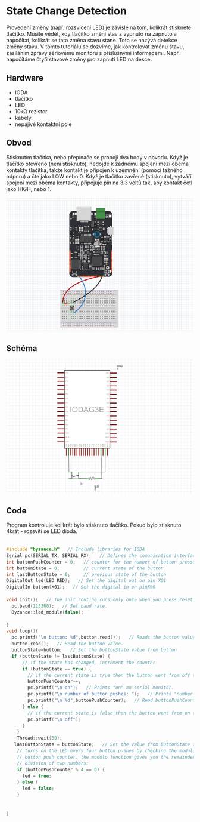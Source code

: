 # State Change Detection


Provedení změny (např. rozsvícení LED) je závislé na tom, kolikrát stisknete tlačítko. Musíte vědět, kdy tlačítko změní stav z vypnuto na zapnuto a napočítat, kolikrát se tato změna stavu stane. Toto se nazývá detekce změny stavu. V tomto tutoriálu se dozvíme, jak kontrolovat změnu stavu, zasíláním zprávy sériovému monitoru s příslušnými informacemi. Např. napočítáme čtyři stavové změny pro zapnutí LED na desce.

## Hardware 
* IODA
* tlačítko
* LED
* 10kΩ rezistor
* kabely
* nepájivé kontaktní pole

## Obvod 
Stisknutím tlačítka, nebo přepínače se propojí dva body v obvodu. Když je tlačítko otevřeno (není stisknuto), nedojde k žádnému spojení mezi oběma kontakty tlačítka, takže kontakt je připojen k uzemnění (pomocí tažného odporu) a čte jako LOW nebo 0. Když je tlačítko zavřené (stisknuto), vytváří spojení mezi oběma kontakty, připojuje pin na 3.3 voltů tak, aby kontakt četl jako HIGH, nebo 1.

![](/assets/DigitalReadSerial.png)

## Schéma

![](/assets/DigitalReadSerial_schematic.png)

## Code

Program kontroluje kolikrát bylo stisknuto tlačítko. Pokud bylo stisknuto 4krát - rozsvítí se LED dioda. 

```cpp

#include "byzance.h"   // Include libraries for IODA
Serial pc(SERIAL_TX, SERIAL_RX);   // Defines the comunication interface if the serial line , SPI, CAN is needen in the program.
int buttonPushCounter = 0;   // counter for the number of button presse
int buttonState = 0;         // current state of the button
int lastButtonState = 0;     // previous state of the button
DigitalOut led(LED_RED);   // Set the digital out on pin X01
DigitalIn button(X01);   // Set the digital in on pinX00

void init(){   // The init routine runs only once when you press reset.
  pc.baud(115200);   // Set baud rate.
  Byzance::led_module(false);

}
void loop(){
  pc.printf("\n button: %d",button.read());   // Reads the button value and prints it.
  button.read();   // Read the button value.
  buttonState=button;   // Set the buttonState value from button
  if (buttonState != lastButtonState) {
      // if the state has changed, increment the counter
      if (buttonState == true) {
        // if the current state is true then the button went from off to on:
        buttonPushCounter++;
        pc.printf("\n on");   // Prints "on" on serial monitor.
        pc.printf("\n number of button pushes: ");   // Prints "number of button pushes:" on serial montor.
        pc.printf("\n %d",buttonPushCounter);   // Read buttonPushCounter value and prints it.
      } else {
        // if the current state is false then the button went from on to off:
        pc.printf("\n off");
      }
    }
    Thread::wait(50);
   lastButtonState = buttonState;   // Set the value from ButtonState to lastButtonState.
    // turns on the LED every four button pushes by checking the modulo of the
    // button push counter. the modulo function gives you the remainder of the
    // division of two numbers:
    if (buttonPushCounter % 4 == 0) {
      led = true;
    } else {
      led = false;
    }


}

```





